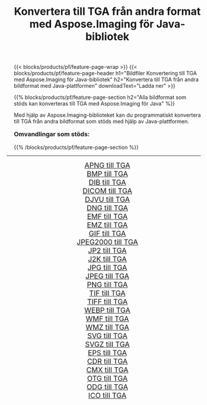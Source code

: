 ﻿---
title: Konvertera till TGA från andra format med Aspose.Imaging för Java-bibliotek 
weight: 3920
url: /sv/java/conversion/to/tga/ 
lang: sv
langdirlevel: 2
locales: zh-hans,ja,it,ru,de,es,fr,nl,id,lt,pl,pt,vi,tr,ko,zh-hant,ar,hi,th,sv,cs,uk,he
description: Med Aspose.Imaging kan du konvertera till TGA från andra format med Java
---

{{< blocks/products/pf/feature-page-wrap >}}
{{< blocks/products/pf/feature-page-header h1="Bildfiler Konvertering till TGA med Aspose.Imaging för Java-bibliotek" h2="Konvertera till TGA från andra bildformat med Java-plattformen" downloadText="Ladda ner" >}}


{{% blocks/products/pf/feature-page-section  h2="Alla bildformat som stöds kan konverteras till TGA med Aspose.Imaging för Java" %}}
<p align=justify>Med hjälp av Aspose.Imaging-biblioteket kan du programmatiskt konvertera till TGA från andra bildformat som stöds med hjälp av Java-plattformen.</p>
<h3 style="margin-top:16px;">
Omvandlingar som stöds:
</h3>
{{% /blocks/products/pf/feature-page-section %}}
<div class="container-fluid productfamilypage bg-gray">
    <div class="convertypes bg-gray agp-content section">
        <div class="container">
		<hr style="margin-left:-20px;"/>
		<div class="row other-converters" style="gap: 10px;font-size: 19px;text-align:center;">
		    <div class='col-md-3 other-converter remove-lp remove-rp'><a href="/imaging/sv/java/conversion/apng-to-tga/" style="padding:15px;">APNG till TGA</a></div>
<div class='col-md-3 other-converter remove-lp remove-rp'><a href="/imaging/sv/java/conversion/bmp-to-tga/" style="padding:15px;">BMP till TGA</a></div>
<div class='col-md-3 other-converter remove-lp remove-rp'><a href="/imaging/sv/java/conversion/dib-to-tga/" style="padding:15px;">DIB till TGA</a></div>
<div class='col-md-3 other-converter remove-lp remove-rp'><a href="/imaging/sv/java/conversion/dicom-to-tga/" style="padding:15px;">DICOM till TGA</a></div>
<div class='col-md-3 other-converter remove-lp remove-rp'><a href="/imaging/sv/java/conversion/djvu-to-tga/" style="padding:15px;">DJVU till TGA</a></div>
<div class='col-md-3 other-converter remove-lp remove-rp'><a href="/imaging/sv/java/conversion/dng-to-tga/" style="padding:15px;">DNG till TGA</a></div>
<div class='col-md-3 other-converter remove-lp remove-rp'><a href="/imaging/sv/java/conversion/emf-to-tga/" style="padding:15px;">EMF till TGA</a></div>
<div class='col-md-3 other-converter remove-lp remove-rp'><a href="/imaging/sv/java/conversion/emz-to-tga/" style="padding:15px;">EMZ till TGA</a></div>
<div class='col-md-3 other-converter remove-lp remove-rp'><a href="/imaging/sv/java/conversion/gif-to-tga/" style="padding:15px;">GIF till TGA</a></div>
<div class='col-md-3 other-converter remove-lp remove-rp'><a href="/imaging/sv/java/conversion/jpeg2000-to-tga/" style="padding:15px;">JPEG2000 till TGA</a></div>
<div class='col-md-3 other-converter remove-lp remove-rp'><a href="/imaging/sv/java/conversion/jp2-to-tga/" style="padding:15px;">JP2 till TGA</a></div>
<div class='col-md-3 other-converter remove-lp remove-rp'><a href="/imaging/sv/java/conversion/j2k-to-tga/" style="padding:15px;">J2K till TGA</a></div>
<div class='col-md-3 other-converter remove-lp remove-rp'><a href="/imaging/sv/java/conversion/jpg-to-tga/" style="padding:15px;">JPG till TGA</a></div>
<div class='col-md-3 other-converter remove-lp remove-rp'><a href="/imaging/sv/java/conversion/jpeg-to-tga/" style="padding:15px;">JPEG till TGA</a></div>
<div class='col-md-3 other-converter remove-lp remove-rp'><a href="/imaging/sv/java/conversion/png-to-tga/" style="padding:15px;">PNG till TGA</a></div>
<div class='col-md-3 other-converter remove-lp remove-rp'><a href="/imaging/sv/java/conversion/tif-to-tga/" style="padding:15px;">TIF till TGA</a></div>
<div class='col-md-3 other-converter remove-lp remove-rp'><a href="/imaging/sv/java/conversion/tiff-to-tga/" style="padding:15px;">TIFF till TGA</a></div>
<div class='col-md-3 other-converter remove-lp remove-rp'><a href="/imaging/sv/java/conversion/webp-to-tga/" style="padding:15px;">WEBP till TGA</a></div>
<div class='col-md-3 other-converter remove-lp remove-rp'><a href="/imaging/sv/java/conversion/wmf-to-tga/" style="padding:15px;">WMF till TGA</a></div>
<div class='col-md-3 other-converter remove-lp remove-rp'><a href="/imaging/sv/java/conversion/wmz-to-tga/" style="padding:15px;">WMZ till TGA</a></div>
<div class='col-md-3 other-converter remove-lp remove-rp'><a href="/imaging/sv/java/conversion/svg-to-tga/" style="padding:15px;">SVG till TGA</a></div>
<div class='col-md-3 other-converter remove-lp remove-rp'><a href="/imaging/sv/java/conversion/svgz-to-tga/" style="padding:15px;">SVGZ till TGA</a></div>
<div class='col-md-3 other-converter remove-lp remove-rp'><a href="/imaging/sv/java/conversion/eps-to-tga/" style="padding:15px;">EPS till TGA</a></div>
<div class='col-md-3 other-converter remove-lp remove-rp'><a href="/imaging/sv/java/conversion/cdr-to-tga/" style="padding:15px;">CDR till TGA</a></div>
<div class='col-md-3 other-converter remove-lp remove-rp'><a href="/imaging/sv/java/conversion/cmx-to-tga/" style="padding:15px;">CMX till TGA</a></div>
<div class='col-md-3 other-converter remove-lp remove-rp'><a href="/imaging/sv/java/conversion/otg-to-tga/" style="padding:15px;">OTG till TGA</a></div>
<div class='col-md-3 other-converter remove-lp remove-rp'><a href="/imaging/sv/java/conversion/odg-to-tga/" style="padding:15px;">ODG till TGA</a></div>
<div class='col-md-3 other-converter remove-lp remove-rp'><a href="/imaging/sv/java/conversion/ico-to-tga/" style="padding:15px;">ICO till TGA</a></div>
                </div>
        </div>
    </div>
</div>
<br/>

